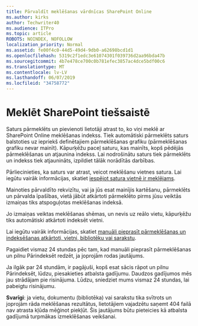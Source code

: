 ```yaml
---
title: Pārvaldīt meklēšanas vārdnīcas SharePoint Online
ms.author: kirks
author: Techwriter40
ms.audience: ITPro
ms.topic: article
ROBOTS: NOINDEX, NOFOLLOW
localization_priority: Normal
ms.assetid: fe00f4c0-44d5-49d4-9db0-a62698bcd1d1
ms.openlocfilehash: 5319c2f1edc3e61074301f039736d2aa96bda47b
ms.sourcegitcommit: 4b7e478ce700c0b781efec3857ac4dce5bdf00c6
ms.translationtype: MT
ms.contentlocale: lv-LV
ms.lasthandoff: 06/07/2019
ms.locfileid: "34758772"
---
```

# <a name="search-in-sharepoint-online"></a>Meklēt SharePoint tiešsaistē

Saturs pārmeklēts un pievienoti lietotāji atrast to, ko viņi meklē ar SharePoint Online meklēšanas indekss. Tiek automātiski pārmeklēts saturs balstoties uz iepriekš definētajiem pārmeklēšanas grafiku (pārmeklēšanas grafiku nevar mainīt). Kāpurķēžu paceļ saturu, kas mainīts, kopš pēdējās pārmeklēšanas un atjaunina indekss. Lai nodrošinātu saturs tiek pārmeklēts un indekss tiek atjaunināts, izpildiet tālāk norādītās darbības.

Pārliecinieties, ka saturs var atrast, veicot meklēšanu vietnes satura. Lai iegūtu vairāk informācijas, skatiet [iespējot satura vietnē ir meklējams](https://docs.microsoft.com/sharepoint/make-site-content-searchable).

Mainoties pārvaldīto rekvizītu, vai ja jūs esat mainījis kartēšanu, pārmeklēts un pārvalda īpašības, vietā jābūt atkārtoti pārmeklēto pirms jūsu veiktās izmaiņas tiks atspoguļotas meklēšanas indeksā. 

Jo izmaiņas veiktas meklēšanas shēmas, un nevis uz reālo vietu, kāpurķēžu tiks automātiski atkārtoti indeksēt vietni. 

Lai iegūtu vairāk informācijas, skatiet [manuāli pieprasīt pārmeklēšanas un indeksēšanas atkārtoti, vietni, bibliotēku vai sarakstu](https://docs.microsoft.com/sharepoint/crawl-site-conten).

 Pagaidiet vismaz 24 stundas pēc tam, kad manuāli pieprasīt pārmeklēšanas un pilnu Pārindeksēt redzēt, ja joprojām rodas jautājums. 

Ja ilgāk par 24 stundām, ir pagājuši, kopš esat sācis rāpot un pilnu Pārindeksēt, lūdzu, piesakieties atbalsta gadījumu. Daudzos gadījumos mēs jau strādājam pie risinājuma. Lūdzu, sniedziet mums vismaz 24 stundas, lai pabeigtu risinājumu.

**Svarīgi**: ja vietu, dokumentu (bibliotēka) vai sarakstu tika svītrots un joprojām rāda meklēšanas rezultātus, lietotājiem vajadzētu saņemt 404 failā nav atrasta kļūda mēģinot piekļūt. Šis jautājums būtu pieteicies kā atbalsta gadījumā turpmākas izmeklēšanas veikšanai. 



